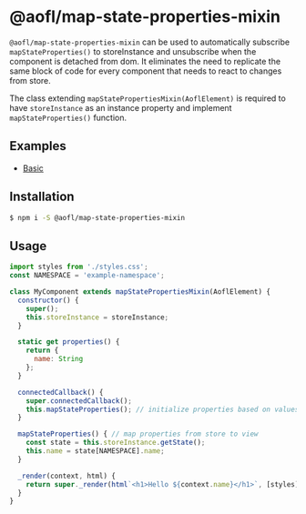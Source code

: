 # @aofl/map-state-properties-mixin

`@aofl/map-state-properties-mixin` can be used to automatically subscribe `mapStateProperties()` to storeInstance and unsubscribe when the component is detached from dom. It eliminates the need to replicate the same block of code for every component that needs to react to changes from store.

The class extending `mapStatePropertiesMixin(AoflElement)` is required to have `storeInstance` as an instance property and implement `mapStateProperties()` function.

## Examples
* [Basic](https://codesandbox.io/s/github/AgeOfLearning/aofl/tree/master/aofl-js-packages/map-state-properties-mixin/examples/basic)

## Installation
```bash
$ npm i -S @aofl/map-state-properties-mixin
```
## Usage
```javascript
import styles from './styles.css';
const NAMESPACE = 'example-namespace';

class MyComponent extends mapStatePropertiesMixin(AoflElement) {
  constructor() {
    super();
    this.storeInstance = storeInstance;
  }

  static get properties() {
    return {
      name: String
    };
  }

  connectedCallback() {
    super.connectedCallback();
    this.mapStateProperties(); // initialize properties based on values in store
  }

  mapStateProperties() { // map properties from store to view
    const state = this.storeInstance.getState();
    this.name = state[NAMESPACE].name;
  }

  _render(context, html) {
    return super._render(html`<h1>Hello ${context.name}</h1>`, [styles])
  }
}

```
